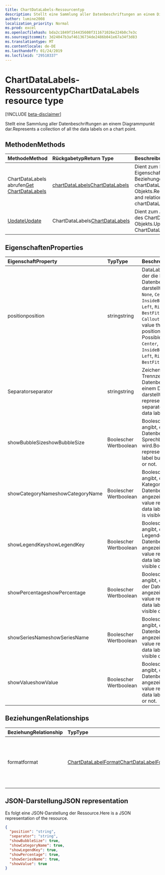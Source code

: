 ```yaml
---
title: ChartDataLabels-Ressourcentyp
description: Stellt eine Sammlung aller Datenbeschriftungen an einem Diagrammpunkt dar.
author: lumine2008
localization_priority: Normal
ms.prod: excel
ms.openlocfilehash: bda2c1849f154435608f311671026e224b0c7e3c
ms.sourcegitcommit: 3d24047b3af46136734de2486b041e67a34f3d83
ms.translationtype: MT
ms.contentlocale: de-DE
ms.lasthandoff: 01/24/2019
ms.locfileid: "29510337"
---
```

# <a name="chartdatalabels-resource-type"></a><span data-ttu-id="67bce-103">ChartDataLabels-Ressourcentyp</span><span class="sxs-lookup"><span data-stu-id="67bce-103">ChartDataLabels resource type</span></span>

[!INCLUDE [beta-disclaimer](../../includes/beta-disclaimer.md)]

<span data-ttu-id="67bce-104">Stellt eine Sammlung aller Datenbeschriftungen an einem Diagrammpunkt dar.</span><span class="sxs-lookup"><span data-stu-id="67bce-104">Represents a collection of all the data labels on a chart point.</span></span>


## <a name="methods"></a><span data-ttu-id="67bce-105">Methoden</span><span class="sxs-lookup"><span data-stu-id="67bce-105">Methods</span></span>

| <span data-ttu-id="67bce-106">Methode</span><span class="sxs-lookup"><span data-stu-id="67bce-106">Method</span></span>           | <span data-ttu-id="67bce-107">Rückgabetyp</span><span class="sxs-lookup"><span data-stu-id="67bce-107">Return Type</span></span>    |<span data-ttu-id="67bce-108">Beschreibung</span><span class="sxs-lookup"><span data-stu-id="67bce-108">Description</span></span>|
|:---------------|:--------|:----------|
|<span data-ttu-id="67bce-109">ChartDataLabels abrufen</span><span class="sxs-lookup"><span data-stu-id="67bce-109">[Get ChartDataLabels](../api/chartdatalabels-get.md)</span></span> | [<span data-ttu-id="67bce-110">chartDataLabels</span><span class="sxs-lookup"><span data-stu-id="67bce-110">ChartDataLabels</span></span>](chartdatalabels.md) |<span data-ttu-id="67bce-111">Dient zum Lesen der Eigenschaften und der Beziehungen des chartDataLabels-Objekts.</span><span class="sxs-lookup"><span data-stu-id="67bce-111">Read properties and relationships of chartDataLabels object.</span></span>|
|[<span data-ttu-id="67bce-112">Update</span><span class="sxs-lookup"><span data-stu-id="67bce-112">Update</span></span>](../api/chartdatalabels-update.md) | <span data-ttu-id="67bce-113">ChartDataLabels</span><span class="sxs-lookup"><span data-stu-id="67bce-113">[ChartDataLabels](chartdatalabels.md)</span></span> |<span data-ttu-id="67bce-114">Dient zum Aktualisieren des ChartDataLabels-Objekts.</span><span class="sxs-lookup"><span data-stu-id="67bce-114">Update ChartDataLabels object.</span></span> |

## <a name="properties"></a><span data-ttu-id="67bce-115">Eigenschaften</span><span class="sxs-lookup"><span data-stu-id="67bce-115">Properties</span></span>
| <span data-ttu-id="67bce-116">Eigenschaft</span><span class="sxs-lookup"><span data-stu-id="67bce-116">Property</span></span>     | <span data-ttu-id="67bce-117">Typ</span><span class="sxs-lookup"><span data-stu-id="67bce-117">Type</span></span>   |<span data-ttu-id="67bce-118">Beschreibung</span><span class="sxs-lookup"><span data-stu-id="67bce-118">Description</span></span>|
|:---------------|:--------|:----------|
|<span data-ttu-id="67bce-119">position</span><span class="sxs-lookup"><span data-stu-id="67bce-119">position</span></span>|<span data-ttu-id="67bce-120">string</span><span class="sxs-lookup"><span data-stu-id="67bce-120">string</span></span>|<span data-ttu-id="67bce-p101">DataLabelPosition-Wert, der die Position der Datenbeschriftung darstellt. Mögliche Werte: `None`, `Center`, `InsideEnd`, `InsideBase`, `OutsideEnd`, `Left`, `Right`, `Top`, `Bottom`, `BestFit`, `Callout`.</span><span class="sxs-lookup"><span data-stu-id="67bce-p101">DataLabelPosition value that represents the position of the data label. Possible values are: `None`, `Center`, `InsideEnd`, `InsideBase`, `OutsideEnd`, `Left`, `Right`, `Top`, `Bottom`, `BestFit`, `Callout`.</span></span>|
|<span data-ttu-id="67bce-123">Separator</span><span class="sxs-lookup"><span data-stu-id="67bce-123">separator</span></span>|<span data-ttu-id="67bce-124">string</span><span class="sxs-lookup"><span data-stu-id="67bce-124">string</span></span>|<span data-ttu-id="67bce-125">Zeichenfolge, die das Trennzeichen für die Datenbeschriftungen in einem Diagramm darstellt.</span><span class="sxs-lookup"><span data-stu-id="67bce-125">String representing the separator used for the data labels on a chart.</span></span>|
|<span data-ttu-id="67bce-126">showBubbleSize</span><span class="sxs-lookup"><span data-stu-id="67bce-126">showBubbleSize</span></span>|<span data-ttu-id="67bce-127">Boolescher Wert</span><span class="sxs-lookup"><span data-stu-id="67bce-127">boolean</span></span>|<span data-ttu-id="67bce-128">Boolescher Wert, der angibt, ob die Größe der Datenbeschriftungs-Sprechblase angezeigt wird.</span><span class="sxs-lookup"><span data-stu-id="67bce-128">Boolean value representing if the data label bubble size is visible or not.</span></span>|
|<span data-ttu-id="67bce-129">showCategoryName</span><span class="sxs-lookup"><span data-stu-id="67bce-129">showCategoryName</span></span>|<span data-ttu-id="67bce-130">Boolescher Wert</span><span class="sxs-lookup"><span data-stu-id="67bce-130">boolean</span></span>|<span data-ttu-id="67bce-131">Boolescher Wert, der angibt, ob der Kategoriename der Datenbeschriftung angezeigt wird.</span><span class="sxs-lookup"><span data-stu-id="67bce-131">Boolean value representing if the data label category name is visible or not.</span></span>|
|<span data-ttu-id="67bce-132">showLegendKey</span><span class="sxs-lookup"><span data-stu-id="67bce-132">showLegendKey</span></span>|<span data-ttu-id="67bce-133">Boolescher Wert</span><span class="sxs-lookup"><span data-stu-id="67bce-133">boolean</span></span>|<span data-ttu-id="67bce-134">Boolescher Wert, der angibt, ob das Legendensymbol der Datenbeschriftung angezeigt wird.</span><span class="sxs-lookup"><span data-stu-id="67bce-134">Boolean value representing if the data label legend key is visible or not.</span></span>|
|<span data-ttu-id="67bce-135">showPercentage</span><span class="sxs-lookup"><span data-stu-id="67bce-135">showPercentage</span></span>|<span data-ttu-id="67bce-136">Boolescher Wert</span><span class="sxs-lookup"><span data-stu-id="67bce-136">boolean</span></span>|<span data-ttu-id="67bce-137">Boolescher Wert, der angibt, ob der Prozentsatz der Datenbeschriftung angezeigt wird.</span><span class="sxs-lookup"><span data-stu-id="67bce-137">Boolean value representing if the data label percentage is visible or not.</span></span>|
|<span data-ttu-id="67bce-138">showSeriesName</span><span class="sxs-lookup"><span data-stu-id="67bce-138">showSeriesName</span></span>|<span data-ttu-id="67bce-139">Boolescher Wert</span><span class="sxs-lookup"><span data-stu-id="67bce-139">boolean</span></span>|<span data-ttu-id="67bce-140">Boolescher Wert, der angibt, ob der Name der Datenbeschriftungsreihe angezeigt wird.</span><span class="sxs-lookup"><span data-stu-id="67bce-140">Boolean value representing if the data label series name is visible or not.</span></span>|
|<span data-ttu-id="67bce-141">showValue</span><span class="sxs-lookup"><span data-stu-id="67bce-141">showValue</span></span>|<span data-ttu-id="67bce-142">Boolescher Wert</span><span class="sxs-lookup"><span data-stu-id="67bce-142">boolean</span></span>|<span data-ttu-id="67bce-143">Boolescher Wert, der angibt, ob der Datenbeschriftungswert angezeigt wird.</span><span class="sxs-lookup"><span data-stu-id="67bce-143">Boolean value representing if the data label value is visible or not.</span></span>|

## <a name="relationships"></a><span data-ttu-id="67bce-144">Beziehungen</span><span class="sxs-lookup"><span data-stu-id="67bce-144">Relationships</span></span>
| <span data-ttu-id="67bce-145">Beziehung</span><span class="sxs-lookup"><span data-stu-id="67bce-145">Relationship</span></span> | <span data-ttu-id="67bce-146">Typ</span><span class="sxs-lookup"><span data-stu-id="67bce-146">Type</span></span>   |<span data-ttu-id="67bce-147">Beschreibung</span><span class="sxs-lookup"><span data-stu-id="67bce-147">Description</span></span>|
|:---------------|:--------|:----------|
|<span data-ttu-id="67bce-148">format</span><span class="sxs-lookup"><span data-stu-id="67bce-148">format</span></span>|[<span data-ttu-id="67bce-149">ChartDataLabelFormat</span><span class="sxs-lookup"><span data-stu-id="67bce-149">ChartDataLabelFormat</span></span>](chartdatalabelformat.md)|<span data-ttu-id="67bce-p102">Stellt das Format der Diagrammdatenbeschriftungen dar, einschließlich Füllung und Formatierung der Schriftart. Schreibgeschützt.</span><span class="sxs-lookup"><span data-stu-id="67bce-p102">Represents the format of chart data labels, which includes fill and font formatting. Read-only.</span></span>|

## <a name="json-representation"></a><span data-ttu-id="67bce-152">JSON-Darstellung</span><span class="sxs-lookup"><span data-stu-id="67bce-152">JSON representation</span></span>

<span data-ttu-id="67bce-153">Es folgt eine JSON-Darstellung der Ressource.</span><span class="sxs-lookup"><span data-stu-id="67bce-153">Here is a JSON representation of the resource.</span></span>

<!-- {
  "blockType": "resource",
  "optionalProperties": [

  ],
  "@odata.type": "microsoft.graph.chartDataLabels"
}-->

```json
{
  "position": "string",
  "separator": "string",
  "showBubbleSize": true,
  "showCategoryName": true,
  "showLegendKey": true,
  "showPercentage": true,
  "showSeriesName": true,
  "showValue": true
}

```

<!-- uuid: 8fcb5dbc-d5aa-4681-8e31-b001d5168d79
2015-10-25 14:57:30 UTC -->
<!--
{
  "type": "#page.annotation",
  "description": "ChartDataLabels resource",
  "keywords": "",
  "section": "documentation",
  "tocPath": "",
  "suppressions": [
    "Error: /api-reference/beta/resources/chartdatalabels.md:\r\n      Exception processing links.\r\n    System.ArgumentException: Link Definition was null. Link text: !INCLUDE [beta-disclaimer](../../includes/beta-disclaimer.md)\r\n      at ApiDoctor.Validation.DocFile.get_LinkDestinations()\r\n      at ApiDoctor.Validation.DocSet.ValidateLinks(Boolean includeWarnings, String[] relativePathForFiles, IssueLogger issues, Boolean requireFilenameCaseMatch, Boolean printOrphanedFiles)"
  ]
}
-->
